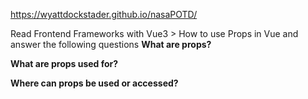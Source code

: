 https://wyattdockstader.github.io/nasaPOTD/

Read Frontend Frameworks with Vue3 > How to use Props in Vue and answer the following questions
<b>What are props?</b>

<b>What are props used for?</b>

<b>Where can props be used or accessed?</b>